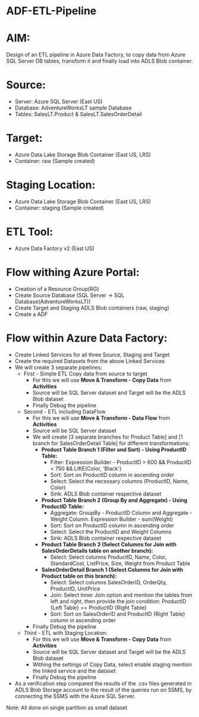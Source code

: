 # ADF-ETL-Pipeline

# AIM:
Design of an ETL pipeline in Azure Data Factory, to copy data from Azure SQL Server DB tables, transform it and finally load into ADLS Blob container.

# Source:
- Server: Azure SQL Server (East US)
- Database: AdventureWorksLT sample Database
- Tables: SalesLT.Product & SalesLT.SalesOrderDetail

# Target:
- Azure Data Lake Storage Blob Container (East US, LRS)
- Container: raw (Sample created)

# Staging Location:
- Azure Data Lake Storage Blob Container (East US, LRS)
- Container: staging (Sample created)

# ETL Tool:
- Azure Data Factory v2 (East US)

# Flow withing Azure Portal:
- Creation of a Resource Group(RG)
- Create Source Database (SQL Server -> SQL Database(AdventureWorksLT))
- Create Target and Staging ADLS Blob containers (raw, staging)
- Create a ADF

# Flow within Azure Data Factory:
- Create Linked Services for all three Source, Staging and Target
- Create the required Datasets from the above Linked Services
- We will create 3 separate pipelines:
    - First - Simple ETL Copy data from source to target
        - For this we will use **Move & Transform - Copy Data** from **Activities**
        - Source will be SQL Server dataset and Target will be the ADLS Blob dataset
        - Finally Debug the pipeline
    - Second - ETL including DataFlow
        - For this we will use **Move & Transform - Data Flow** from **Activities**
        - Source will be SQL Server dataset
        - We will create [3 separate branches for Product Table] and [1 branch for SalesOrderDetail Table] for different transformations:
           - **Product Table Branch 1 (Filter and Sort) - Using ProductID Table:**
             - Filter: Expression Builder -  ProductID > 600 && ProductID < 750 && LIKE(Color, 'Black')
             - Sort: Sort on ProductID column in ascending order
             - Select: Select the necessary columns (ProductID, Name, Color)
             - Sink: ADLS Blob container respective dataset
           - **Product Table Branch 2 (Group By and Aggregate) - Using ProductID Table:**
             - Aggregate: GroupBy - ProductID Column and Aggregate - Weight Column. Expression Builder - sum(Weight)
             - Sort: Sort on ProductID column in ascending order
             - Select: Select the ProductID and Weight Columns
             - Sink: ADLS Blob container respective dataset
           - **Product Table Branch 3 (Select Columns for Join with SalesOrderDetails table on another branch):**
             - Select: Select columns ProductID, Name, Color, StandardCost, ListPrice, Size, Weight from Product Table
           - **SalesOrderDetail Branch 1 (Select Columns for Join with Product table on this branch):**
             - Select: Select columns SalesOrderID, OrderQty, ProductID, UnitPrice
             - Join: Select Inner Join option and mention the tables from left and right, then provide the join condition: ProductID {Left Table} == ProductID {Right Table}
             - Sort:  Sort on SalesOrderID and ProductID {Right Table} column in ascending order
        - Finally Debug the pipeline
    - Third - ETL with Staging Location:
        - For this we will use **Move & Transform - Copy Data** from **Activities**
        - Source will be SQL Server dataset and Target will be the ADLS Blob dataset
        - Withing the settings of Copy Data, select enable staging mention the linked service and the dataset
        - Finally Debug the pipeline
- As a verification step compared the results of the .csv files generated in ADLS Blob Storage account to the result of the queries run on SSMS, by connecting the SSMS with the Azure SQL Server.

Note:
All done on single partition as small dataset

